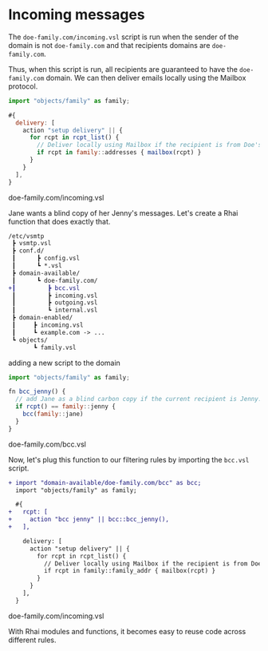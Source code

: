 # Incoming messages

The `doe-family.com/incoming.vsl` script is run when the sender of the domain is not `doe-family.com` and that recipients domains are `doe-family.com`.

Thus, when this script is run, all recipients are guaranteed to have the `doe-family.com` domain. We can then deliver emails locally using the Mailbox protocol.

```js
import "objects/family" as family;

#{
  delivery: [
    action "setup delivery" || {
      for rcpt in rcpt_list() {
        // Deliver locally using Mailbox if the recipient is from Doe's family.
        if rcpt in family::addresses { mailbox(rcpt) }
      }
    }
  ],
}
```

<p class="ann"> doe-family.com/incoming.vsl </p>

Jane wants a blind copy of her Jenny's messages. Let's create a Rhai function that does exactly that.

```diff
/etc/vsmtp
 ┣ vsmtp.vsl
 ┣ conf.d/
 ┃      ┣ config.vsl
 ┃      ┗ *.vsl
 ┣ domain-available/
 ┃      ┗ doe-family.com/
+┃         ┣ bcc.vsl
 ┃         ┣ incoming.vsl
 ┃         ┣ outgoing.vsl
 ┃         ┗ internal.vsl
 ┣ domain-enabled/
 ┃     ┣ incoming.vsl
 ┃     ┗ example.com -> ...
 ┗ objects/
       ┗ family.vsl
```

<p class="ann"> adding a new script to the domain </p>

```js
import "objects/family" as family;

fn bcc_jenny() {
  // add Jane as a blind carbon copy if the current recipient is Jenny.
  if rcpt() == family::jenny {
    bcc(family::jane)
  }
}
```

<p class="ann"> doe-family.com/bcc.vsl </p>

Now, let's plug this function to our filtering rules by importing the `bcc.vsl` script.

```diff js
+ import "domain-available/doe-family.com/bcc" as bcc;
  import "objects/family" as family;

  #{
+   rcpt: [
+     action "bcc jenny" || bcc::bcc_jenny(),
+   ],

    delivery: [
      action "setup delivery" || {
        for rcpt in rcpt_list() {
          // Deliver locally using Mailbox if the recipient is from Doe's family.
          if rcpt in family::family_addr { mailbox(rcpt) }
        }
      }
    ],
  }
```

<p class="ann"> doe-family.com/incoming.vsl </p>

With Rhai modules and functions, it becomes easy to reuse code across different rules.
